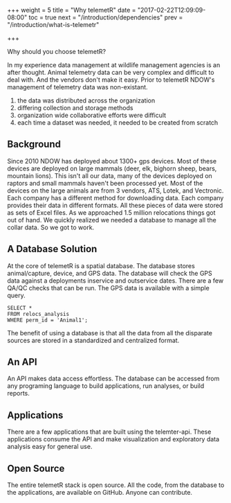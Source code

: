 +++
weight = 5
title = "Why telemetR"
date = "2017-02-22T12:09:09-08:00"
toc = true
next = "/introduction/dependencies"
prev = "/introduction/what-is-telemetr"

+++

Why should you choose telemetR?

In my experience data management at wildlife management agencies is an after thought. Animal telemetry data can be very complex and difficult to deal with. And the vendors don't make it easy. Prior to telemetR NDOW's management of telemetry data was non-existant.

1. the data was distributed across the organization
2. differing collection and storage methods
3. organization wide collaborative efforts were difficult
4. each time a dataset was needed, it needed to be created from scratch

## Background

Since 2010 NDOW has deployed about 1300+ gps devices. Most of these devices are deployed on large mammals (deer, elk, bighorn sheep, bears, mountain lions). This isn't all our data, many of the devices deployed on raptors and small mammals haven't been processed yet. Most of the devices on the large animals are from 3 vendors, ATS, Lotek, and Vectronic. Each company has a different method for downloading data. Each company provides their data in different formats. All these pieces of data were stored as sets of Excel files. As we approached 1.5 million relocations things got out of hand. We quickly realized we needed a database to manage all the collar data. So we got to work.

## A Database Solution

At the core of telemetR is a spatial database. The database stores animal/capture, device, and GPS data. The database will check the GPS data against a deployments inservice and outservice dates. There are a few QA/QC checks that can be run. The GPS data is available with a simple query.

```
SELECT *
FROM relocs_analysis
WHERE perm_id = 'Animal1';
```

The benefit of using a database is that all the data from all the disparate sources are stored in a standardized and centralized format.

## An API

An API makes data access effortless. The database can be accessed from any programing language to build applications, run analyses, or build reports.

## Applications

There are a few applications that are built using the telemter-api. These applications consume the API and make visualization and exploratory data analysis easy for general use.

## Open Source

The entire telemetR stack is open source. All the code, from the database to the applications, are available on GitHub. Anyone can contribute.
